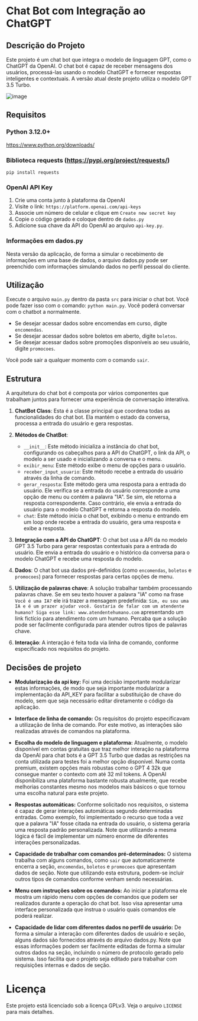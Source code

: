 # Chat Bot com Integração ao ChatGPT

## Descrição do Projeto
Este projeto é um chat bot que integra o modelo de linguagem GPT, como o ChatGPT da OpenAI. O chat bot é capaz de receber mensagens dos usuários, processá-las usando o modelo ChatGPT e fornecer respostas inteligentes e contextuais.
A versão atual deste projeto utiliza o modelo GPT 3.5 Turbo. 

![image](https://github.com/Shideravan/Chatbot/assets/12163923/30f3fff2-c493-4975-b076-db693a684d82)


## Requisitos

### Python 3.12.0+
https://www.python.org/downloads/

### Biblioteca requests (https://pypi.org/project/requests/)
`pip install requests`

### OpenAI API Key
1. Crie uma conta junto à plataforma da OpenAI
2. Visite o link: `https://platform.openai.com/api-keys`
3. Associe um número de celular e clique em `Create new secret key`
4. Copie o código gerado e coloque dentro de `dados.py`
5. Adicione sua chave da API do OpenAI ao arquivo `api-key.py`.

### Informações em dados.py
Nesta versão da aplicação, de forma a simular o recebimento de informações em uma base de dados, o arquivo dados.py pode ser preenchido com informações simulando dados no perfil pessoal do cliente.

## Utilização
Execute o arquivo `main.py` dentro da pasta `src` para iniciar o chat bot. Você pode fazer isso com o comando: `python main.py`.
Você poderá conversar com o chatbot a normalmente.

- Se desejar acessar dados sobre encomendas em curso, digite `encomendas`.
- Se desejar acessar dados sobre boletos em aberto, digite `boletos`.
- Se desejar acessar dados sobre promoções disponíveis ao seu usuário, digite `promocoes`.

Você pode sair a qualquer momento com o comando `sair`.

## Estrutura
A arquitetura do chat bot é composta por vários componentes que trabalham juntos para fornecer uma experiência de conversação interativa.

1. **ChatBot Class**: Esta é a classe principal que coordena todas as funcionalidades do chat bot. Ela mantém o estado da conversa, processa a entrada do usuário e gera respostas.

2. **Métodos de ChatBot**:
    - `__init__`: Este método inicializa a instância do chat bot, configurando os cabeçalhos para a API do ChatGPT, o link da API, o modelo a ser usado e inicializando a conversa e o menu.
    - `exibir_menu`: Este método exibe o menu de opções para o usuário.
    - `receber_input_usuario`: Este método recebe a entrada do usuário através da linha de comando.
    - `gerar_resposta`: Este método gera uma resposta para a entrada do usuário. Ele verifica se a entrada do usuário corresponde a uma opção de menu ou contém a palavra "IA". Se sim, ele retorna a resposta correspondente. Caso contrário, ele envia a entrada do usuário para o modelo ChatGPT e retorna a resposta do modelo.
    - `chat`: Este método inicia o chat bot, exibindo o menu e entrando em um loop onde recebe a entrada do usuário, gera uma resposta e exibe a resposta.

3. **Integração com a API do ChatGPT**: O chat bot usa a API da no modelo GPT 3.5 Turbo para gerar respostas contextuais para a entrada do usuário. Ele envia a entrada do usuário e o histórico da conversa para o modelo ChatGPT e recebe uma resposta do modelo.

4. **Dados**: O chat bot usa dados pré-definidos (como `encomendas`, `boletos` e `promocoes`) para fornecer respostas para certas opções de menu.

5. **Utilização de palavras chave**: A solução trabalhar também processando palavras chave. Se em seu texto houver a palavra "IA" como na frase `Você é uma IA?` ele irá trazer a mensagem predefinida:
`Sim, eu sou uma IA e é um prazer ajudar você. Gostaria de falar com um atendente humano? Siga esse link: www.atendentehumano.com` apresentando um link fictício para atendimento com um humano. 
Percaba que a solução pode ser facilmente configurada para atender outros tipos de palavras chave.

6. **Interação**: A interação é feita toda via linha de comando, conforme especificado nos requisitos do projeto.

## Decisões de projeto
  - **Modularização da api key:** Foi uma decisão importante modularizar estas informações, de modo que seja importante modularizar a implementação da API_KEY para facilitar a substituição de chave do modelo, sem que seja necessário editar diretamente o código da aplicação.

  - **Interface de linha de comando:** Os requisitos do projeto especificavam a utilização de linha de comando. Por este motivo, as interações são realizadas através de comandos na plataforma.

  - **Escolha do modelo de linguagem e plataforma:** Atualmente, o modelo disponível em contas gratuitas que traz melhor interação na plataforma da OpenAI para chat bots é a GPT 3.5 Turbo que dadas as restrições na conta utilizada para testes foi a melhor opção disponível. Numa conta premium, existem opções mais robustas como o GPT 4 32k que consegue manter o contexto com até 32 mil tokens. A OpenAI disponibiliza uma plataforma bastante robusta atualmente, que recebe melhorias constantes mesmo nos modelos mais básicos o que tornou uma escolha natural para este projeto.

  - **Respostas automáticas:** Conforme solicitado nos requisitos, o sistema é capaz de gerar interações automáticas segundo determinadas entradas. Como exemplo, foi implementado o recurso que toda a vez que a palavra "IA" fosse citada na entrada do usuário, o sistema geraria uma resposta padrão personalizada. Note que utilizando a mesma lógica é fácil de implementar um número enorme de diferentes interações personalizadas.

  - **Capacidade de trabalhar com comandos pré-determinados:** O sistema trabalha com alguns comandos, como `sair` que automaticamente encerra a seção, `encomendas`, `boletos` e `promocoes` que apresentam dados de seção. Note que utilizando esta estrutura, podem-se incluir outros tipos de comandos conforme venham sendo necessárias.

 - **Menu com instruções sobre os comandos:** Ao iniciar a plataforma ele mostra um rápido menu com opções de comandos que podem ser realizados durante a operação do chat bot. Isso visa apresentar uma interface personalizada que instrua o usuário quais comandos ele poderá realizar.
   
 - **Capacidade de lidar com diferentes dados no perfil de usuário:** De forma a simular a interação com diferentes dados de usuário e seção, alguns dados são fornecidos através do arquivo dados.py. Note que essas informações podem ser facilmente editadas de forma a simular outros dados na seção, incluindo o número de protocolo gerado pelo sistema. Isso facilita que o projeto seja editado para trabalhar com requisições internas e dados de seção.



# Licença
Este projeto está licenciado sob a licença GPLv3. Veja o arquivo `LICENSE` para mais detalhes.
